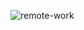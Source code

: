 ![remote-work](https://github.com/ozlemdemirkiran/remoteWork-Tailwind/assets/80256818/282643e0-72ec-43b6-ad23-16e049617cd8)
